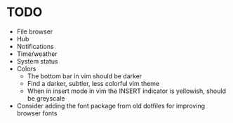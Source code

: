# TODO

* File browser
* Hub
* Notifications
* Time/weather
* System status
* Colors
  * The bottom bar in vim should be darker
  * Find a darker, subtler, less colorful vim theme
  * When in insert mode in vim the INSERT indicator is yellowish, should be greyscale
* Consider adding the font package from old dotfiles for improving browser fonts

